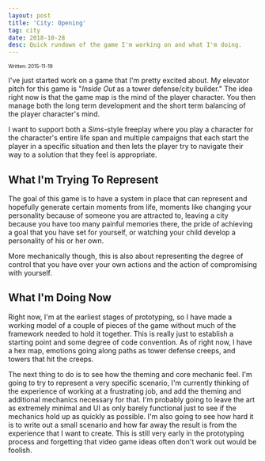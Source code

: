 ```yaml
---
layout: post
title: 'City: Opening'
tag: city
date: 2018-10-28
desc: Quick rundown of the game I'm working on and what I'm doing.
---
```


<p style="font-size:10px">Written: 2015-11-19


I've just started work on a game that I'm pretty excited about. My elevator pitch for this game is "*Inside Out* as a tower defense/city builder." The idea right now is that the game map is the mind of the player character. You then manage both the long term development and the short term balancing of the player character's mind.

 
I want to support both a *Sims*-style freeplay where you play a character for the character's entire life span and multiple campaigns that each start the player in a specific situation and then lets the player try to navigate their way to a solution that they feel is appropriate.

## What I'm Trying To Represent

The goal of this game is to have a system in place that can represent and hopefully generate certain moments from life, moments like changing your personality because of someone you are attracted to, leaving a city because you have too many painful memories there, the pride of achieving a goal that you have set for yourself, or watching your child develop a personality of his or her own.


More mechanically though, this is also about representing the degree of control that you have over your own actions and the action of compromising with yourself.

## What I'm Doing Now

Right now, I'm at the earliest stages of prototyping, so I have made a working model of a couple of pieces of the game without much of the framework needed to hold it together. This is really just to establish a starting point and some degree of code convention. As of right now, I have a hex map, emotions going along paths as tower defense creeps, and towers that hit the creeps.


The next thing to do is to see how the theming and core mechanic feel. I'm going to try to represent a very specific scenario, I'm currently thinking of the experience of working at a frustrating job, and add the theming and additional mechanics necessary for that. I'm probably going to leave the art as extremely minimal and UI as only barely functional just to see if the mechanics hold up as quickly as possible. I'm also going to see how hard it is to write out a small scenario and how far away the result is from the experience that I want to create. This is still very early in the prototyping process and forgetting that video game ideas often don't work out would be foolish.

